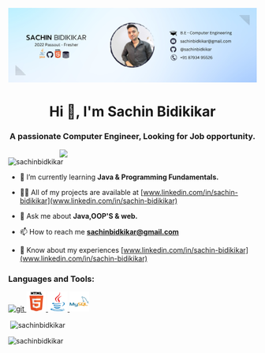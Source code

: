 ![logo](https://github.com/sachinbidkikar/sachinbidkikar/blob/main/SachinGitBG.png)
<h1 align="center">Hi 👋, I'm Sachin Bidikikar</h1>
<h3 align="center">A passionate Computer Engineer, Looking for Job opportunity.</h3>

<img align="right" width="400" src="https://user-images.githubusercontent.com/55389276/140866485-8fb1c876-9a8f-4d6a-98dc-08c4981eaf70.gif">

<p align="left"> <img src="https://komarev.com/ghpvc/?username=sachinbidkikar&label=Profile%20views&color=0e75b6&style=flat" alt="sachinbidkikar" /> </p>

- 🌱 I’m currently learning **Java & Programming Fundamentals.**

- 👨‍💻 All of my projects are available at [www.linkedin.com/in/sachin-bidikikar](www.linkedin.com/in/sachin-bidikikar)

- 💬 Ask me about **Java,OOP'S & web.**

- 📫 How to reach me **sachinbidkikar@gmail.com**

- 📄 Know about my experiences [www.linkedin.com/in/sachin-bidikikar](www.linkedin.com/in/sachin-bidikikar)



<h3 align="left">Languages and Tools:</h3>
<p align="left"> <a href="https://git-scm.com/" target="_blank" rel="noreferrer"> <img src="https://www.vectorlogo.zone/logos/git-scm/git-scm-icon.svg" alt="git" width="40" height="40"/> </a> <a href="https://www.w3.org/html/" target="_blank" rel="noreferrer"> <img src="https://raw.githubusercontent.com/devicons/devicon/master/icons/html5/html5-original-wordmark.svg" alt="html5" width="40" height="40"/> </a> <a href="https://www.java.com" target="_blank" rel="noreferrer"> <img src="https://raw.githubusercontent.com/devicons/devicon/master/icons/java/java-original.svg" alt="java" width="40" height="40"/> </a> <a href="https://www.mysql.com/" target="_blank" rel="noreferrer"> <img src="https://raw.githubusercontent.com/devicons/devicon/master/icons/mysql/mysql-original-wordmark.svg" alt="mysql" width="40" height="40"/> </a> </p>


<p>&nbsp;<img align="center" src="https://github-readme-stats.vercel.app/api?username=sachinbidkikar&show_icons=true&locale=en" alt="sachinbidkikar" /></p>

<p><img align="center" src="https://github-readme-streak-stats.herokuapp.com/?user=sachinbidkikar&" alt="sachinbidkikar" /></p>
